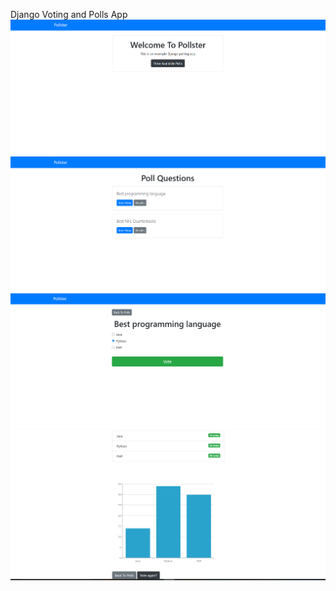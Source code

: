 Django Voting and Polls App
![](images/Screenshot%20(118).png)
![](images/Screenshot%20(119).png)
![](images/Screenshot%20(120).png)
![](images/Screenshot%20(121).png)
